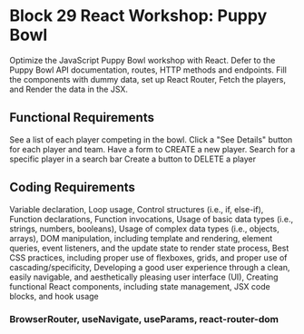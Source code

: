 # Block 29 React Workshop: Puppy Bowl
Optimize the JavaScript Puppy Bowl workshop with React. Defer to the Puppy Bowl API documentation, routes, HTTP methods and endpoints. Fill the components with dummy data, set up React Router, Fetch the players, and Render the data in the JSX.

## Functional Requirements
See a list of each player competing in the bowl.
Click a "See Details" button for each player and team.
Have a form to CREATE a new player.
Search for a specific player in a search bar 
Create a button to DELETE a player

## Coding Requirements
Variable declaration,
Loop usage,
Control structures (i.e., if, else-if),
Function declarations,
Function invocations,
Usage of basic data types (i.e., strings, numbers, booleans),
Usage of complex data types (i.e., objects, arrays),
DOM manipulation, including template and rendering, element queries, event listeners, and the update state to render state process,
Best CSS practices, including proper use of flexboxes, grids, and proper use of cascading/specificity,
Developing a good user experience through a clean, easily navigable, and aesthetically pleasing user interface (UI),
Creating functional React components, including state management, JSX code blocks, and hook usage

### BrowserRouter, useNavigate, useParams, react-router-dom 

